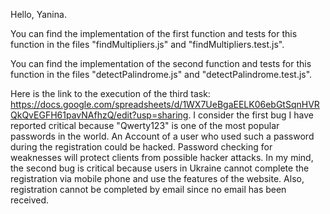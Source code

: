 Hello, Yanina.

You can find the implementation of the first function and tests for this function in the files "findMultipliers.js" and "findMultipliers.test.js".

You can find the implementation of the second function and tests for this function in the files "detectPalindrome.js" and "detectPalindrome.test.js".

Here is the link to the execution of the third task: https://docs.google.com/spreadsheets/d/1WX7UeBgaEELK06ebGtSqnHVRQkQvEGFH61pavNAfhzQ/edit?usp=sharing.
I consider the first bug I have reported critical because "Qwerty123" is one of the most popular passwords in the world. An Account of a user who used such a password during the registration could be hacked. Password checking for weaknesses will protect clients from possible hacker attacks.
In my mind, the second bug is critical because users in Ukraine cannot complete the registration via mobile phone and use the features of the website. Also, registration cannot be completed by email since no email has been received.
